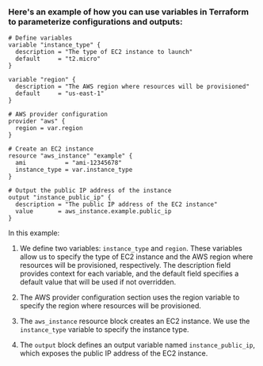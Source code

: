### Here's an example of how you can use variables in Terraform to parameterize configurations and outputs:

```
# Define variables
variable "instance_type" {
  description = "The type of EC2 instance to launch"
  default     = "t2.micro"
}

variable "region" {
  description = "The AWS region where resources will be provisioned"
  default     = "us-east-1"
}

# AWS provider configuration
provider "aws" {
  region = var.region
}

# Create an EC2 instance
resource "aws_instance" "example" {
  ami           = "ami-12345678"
  instance_type = var.instance_type
}

# Output the public IP address of the instance
output "instance_public_ip" {
  description = "The public IP address of the EC2 instance"
  value       = aws_instance.example.public_ip
}
```

In this example:

1. We define two variables: `instance_type` and `region`. These variables allow us to specify the type of EC2 instance and the AWS region where resources will be provisioned, respectively. The description field provides context for each variable, and the default field specifies a default value that will be used if not overridden.

2. The AWS provider configuration section uses the region variable to specify the region where resources will be provisioned.

3. The `aws_instance` resource block creates an EC2 instance. We use the `instance_type` variable to specify the instance type.

4. The `output` block defines an output variable named `instance_public_ip`, which exposes the public IP address of the EC2 instance.